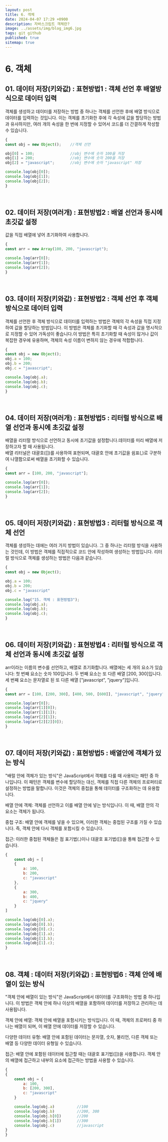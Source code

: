 ```yaml
---
layout: post
title: 6. 객체
date: 2024-04-07 17:29 +0900
description: 자바스크립트 객체란?
image: ../assets/img/blog_img6.jpg
tags: git github
published: true
sitemap: true
---
```

# 6. 객체
##  01. 데이터 저장(키와값) : 표현방법1 : 객체 선언 후 배열방식으로 데이터 입력
객체를 생성하고 데이터를 저장하는 방법 중 하나는 객체를 선언한 후에 배열 방식으로 데이터를 입력하는 것입니다. 이는 객체를 초기화한 후에 각 속성에 값을 할당하는 방법과 유사하지만, 여러 개의 속성을 한 번에 지정할 수 있어서 코드를 더 간결하게 작성할 수 있습니다.
````javascript
{
const obj = new Object();    //객체 선언

obj[0] = 100;                //obj 변수에 숫자 100을 저장
obj[1] = 200;                //obj 변수에 숫자 200을 저장
obj[2] = "javascript";       //obj 변수에 숫자 "javascript" 저장

console.log(obj[0]);
console.log(obj[1]);
console.log(obj[2]);          
}
````   
<br>
   
## 02. 데이터 저장(여러개) : 표현방법2 : 배열 선언과 동시에 초깃값 설정
값을 직접 배열에 넣어 초기화하여 사용합니다.   
````javascript
{
const arr = new Array(100, 200, "javascript");

console.log(arr[0]);
console.log(arr[1]);
console.log(arr[2]);
}
````
<br>

## 03.  데이터 저장(키와값) : 표현방법2 : 객체 선언 후 객체방식으로 데이터 입력
객체를 선언한 후 객체 방식으로 데이터를 입력하는 방법은 객체의 각 속성을 직접 지정하여 값을 할당하는 방법입니다. 이 방법은 객체를 초기화할 때 각 속성과 값을 명시적으로 지정할 수 있어 가독성이 좋습니다.이 방법은 특히 초기화할 때 속성이 많거나 값이 복잡한 경우에 유용하며, 객체의 속성 이름이 변하지 않는 경우에 적합합니다.  

````javascript
{
const obj = new Object();
obj.a = 100;
obj.b = 200;
obj.c = "javascript";

console.log(obj.a);
console.log(obj.b);
console.log(obj.c);     
}
````
<br>

##  04. 데이터 저장(여러개) : 표현방법5 : 리터럴 방식으로 배열 선언과 동시에 초깃값 설정
배열을 리터럴 방식으로 선언하고 동시에 초기값을 설정합니다.데이터를 미리 배열에 저장하고자 할 때 사용됩니다.    
배열 리터널은 대괄호([])를 사용하여 표현되며, 대괄호 안에 초기값을 쉼표(,)로 구분하여 나열함으로써 배열을 초기화할 수 있습니다.   
````javascript
{
const arr = [100, 200, "javascript"];

console.log(arr[0]);
console.log(arr[1]);
console.log(arr[2]);
}
````
<br>

## 05. 데이터 저장(키와값) : 표현방법3 : 리터럴 방식으로 객체 선언
객체를 생성하는 데에는 여러 가지 방법이 있습니다.
그 중 하나는 리터럴 방식을 사용하는 것인데, 이 방법은 객체를 직접적으로 코드 안에 작성하여 생성하는 방법입니다.
리터럴 방식으로 객체를 생성하는 방법은 다음과 같습니다.
````javascript
{
const obj = new Object();

obj.a = 100;
obj.b = 200;
obj.c = "javascript"

console.log("15. 객체 : 표현방법3");
console.log(obj.a);
console.log(obj.b);
console.log(obj.c);
}
````
<br>

## 06. 데이터 저장(키와값) : 표현방법4 : 리터럴 방식으로 객체 선언과 동시에 초깃값 설정
arr이라는 이름의 변수를 선언하고, 배열로 초기화합니다. 배열에는 세 개의 요소가 있습니다: 첫 번째 요소는 숫자 100입니다. 두 번째 요소는 또 다른 배열 [200, 300]입니다. 세 번째 요소는 문자열로 된 또 다른 배열 ["javascript", "jquery"]입니다.
````javascript
{
const arr = [100, [200, 300], [400, 500, [600]], "javascript", "jquery"];

console.log(arr[0]);
console.log(arr[1][0]);
console.log(arr[1][1]);
console.log(arr[2][1]);
console.log(arr[2][2][0]);
}
````
<br>

## 07. 데이터 저장(키와값) : 표현방법5 : 배열안에 객체가 있는 방식
"배럴 안에 객체가 있는 방식"은 JavaScript에서 객체를 다룰 때 사용되는 패턴 중 하나입니다.
이 패턴은 객체를 변수에 할당하는 대신, 객체를 직접 다른 객체의 프로퍼티로 설정하는 방법을 말합니다.
이것은 객체의 중첩을 통해 데이터를 구조화하는 데 유용합니다.

배열 안에 객체: 객체를 선언하고 이를 배열 안에 넣는 방식입니다.
이 때, 배열 안의 각 요소는 객체가 됩니다.

중첩 구조: 배열 안에 객체를 넣을 수 있으며, 이러한 객체는 중첩된 구조를 가질 수 있습니다.
즉, 객체 안에 다시 객체를 포함시킬 수 있습니다.

접근: 이러한 중첩된 객체들은 점 표기법(.)이나 대괄호 표기법([])을 통해 접근할 수 있습니다.
````javascript
{
    const obj = [
    {
        a: 100,
        b: 200,
        c: "javascript"
    },
    {
        a: 300,
        b: 400,
        c: "jquery"
    }
]

console.log(obj[0].a);
console.log(obj[0].b);
console.log(obj[0].c);
console.log(obj[1].a);
console.log(obj[1].b);
console.log(obj[1].c);
}
````
<br>

## 08. 객체 : 데이터 저장(키와값) : 표현방법6 : 객체 안에 배열이 있는 방식
"객체 안에 배열이 있는 방식"은 JavaScript에서 데이터를 구조화하는 방법 중 하나입니다.
이 방법은 객체 안에 하나 이상의 배열을 포함하여 데이터를 저장하고 관리하는 데 사용됩니다.

객체 안에 배열: 객체 안에 배열을 포함시키는 방식입니다.
이 때, 객체의 프로퍼티 중 하나는 배열이 되며, 이 배열 안에 데이터를 저장할 수 있습니다.

다양한 데이터 유형: 배열 안에 포함된 데이터는 문자열, 숫자, 불리언, 다른 객체 또는 배열 등 다양한 데이터 유형일 수 있습니다.

접근: 배열 안에 포함된 데이터에 접근할 때는 대괄호 표기법([])을 사용합니다.
객체 안의 배열에 접근하고 내부의 요소에 접근하는 방법을 사용할 수 있습니다.

````javascript
{
{
    const obj = {
        a: 100,
        b: [200, 300],
        c: "javascript"
    }

    console.log(obj.a)          //100
    console.log(obj.b)          //200, 300
    console.log(obj.b[0])       //200
    console.log(obj.b[1])       //300
    console.log(obj.c)          //javascript
}
}
````
<br>